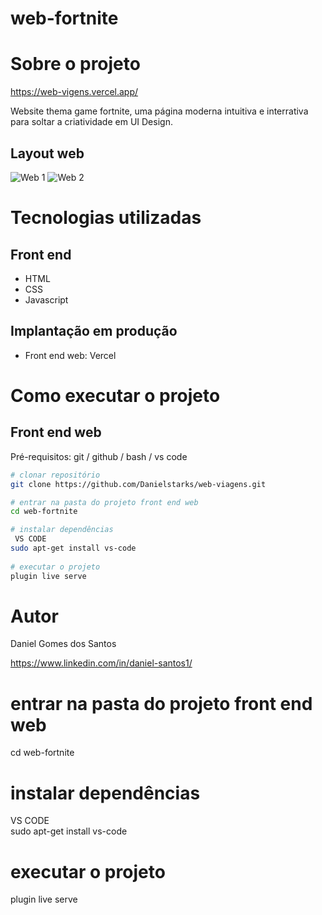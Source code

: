 # web-fortnite

# Sobre o projeto
https://web-vigens.vercel.app/

Website thema game fortnite, uma página moderna intuitiva e interrativa para soltar a criatividade em UI Design.

## Layout web
![Web 1]()
![Web 2]()

# Tecnologias utilizadas
## Front end
- HTML
- CSS
- Javascript

## Implantação em produção
- Front end web: Vercel

# Como executar o projeto


## Front end web
Pré-requisitos: git / github / bash / vs code 

```bash
# clonar repositório
git clone https://github.com/Danielstarks/web-viagens.git

# entrar na pasta do projeto front end web
cd web-fortnite

# instalar dependências
 VS CODE
sudo apt-get install vs-code
 
# executar o projeto
plugin live serve
```

# Autor

Daniel Gomes dos Santos

https://www.linkedin.com/in/daniel-santos1/

# entrar na pasta do projeto front end web
cd web-fortnite

# instalar dependências
 VS CODE
 <br>
sudo apt-get install vs-code
 
# executar o projeto
plugin live serve
```


